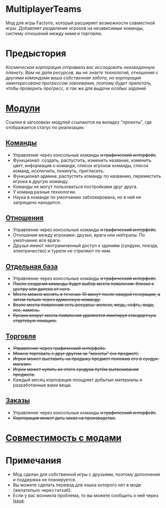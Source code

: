 # MultiplayerTeams

Мод для игры Factorio, который расширяет возможности совместной игры.
Добавляет разделение игроков на независимые команды, систему отношений между ними и торговлю.

# Предыстория

_Космическая корпорация отправила вас исследовать неизведанную планету. Вам не дали ресурсов, вы не знаете технологий, отношения с другими командами ваша собственная забота, но корпорация заинтересована прогрессом завоевания, поэтому будет прилетать, чтобы проверить прогресс, а так же для выдачи особых заданий_

# [Модули](https://github.com/nyafnir/multiplayer-teams/projects?type=classic)

Ссылки в заголовках модулей ссылаются на вкладку "проекты", где отображается статус по реализации.

## [Команды](https://github.com/nyafnir/multiplayer-teams/projects/1)

- Управление через консольные команды ~~и графический интерфейс~~.
- Функционал: создать, распустить, изменить название, изменить цвет, информация о команде, список игроков команды, список команд, исключить, покинуть, пригласить.
- Функционал админа: распустить команду по названию, переместить игрока в другую команду.
- Команды не могут пользоваться постройками друг друга.
- У команд разные технологии.
- Наука в команде по умолчанию заблокирована, но в ней не запрещено находится.

## [Отношения](https://github.com/nyafnir/multiplayer-teams/projects/5)

- Управление через консольные команды ~~и графический интерфейс~~.
- Отношения между игроками: друзья, враги или нейтралы. По умолчанию все враги.
- Друзья имеют неограниченный доступ к зданиям (сундуки, поезда, электричество) и турели не стреляют по ним.

## [Отдельная база](https://github.com/nyafnir/multiplayer-teams/projects/6)

- Управление через консольные команды ~~и графический интерфейс~~.
- ~~После создания команды будет выбор места появления: близко к центру или далеко от него.~~
- ~~Место можно менять в течение 10 минут после каждой генерации, а затем только через админскую команду.~~
- ~~Возле места появления есть ресурсы: железо, медь, нефть, вода, лес, камень.~~
- ~~Кусаки вокруг места появления удаляются имитируя стандартную стартовую локацию.~~

## [Торговля](https://github.com/nyafnir/multiplayer-teams/projects/8)

- ~~Управление через графический интерфейс.~~
- ~~Можно торговать с друг другом за "монеты" (не предмет).~~
- ~~Игрок может выставить на продажу предмет положив его в сундук-магазин.~~
- ~~Игрок может купить из этого сундука путём вытаскивания предмета.~~
- Каждый месяц корпорация поощряет добытые материалы и разработанные вами вещи.

## [Заказы](https://github.com/nyafnir/multiplayer-teams/projects/7)

- Управление через консольные команды ~~и графический интерфейс~~.
- ~~Корпорация может дать заказ на производство.~~

# [Совместимость с модами](./COMPATIBLE.md)

# Примечания

- Мод сделан для собственной игры с друзьями, поэтому дополнения и поддержка не планируется.
- Вы можете сделать перевод для языка которого нет в моде (желательно через гитхаб).
- Если у вас возникла проблема, то вы можете сообщить о ней через [Issue](https://github.com/nyafnir/multiplayer-teams/issues).
